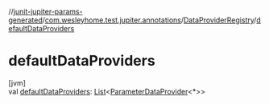 //[junit-jupiter-params-generated](../../../index.md)/[com.wesleyhome.test.jupiter.annotations](../index.md)/[DataProviderRegistry](index.md)/[defaultDataProviders](default-data-providers.md)

# defaultDataProviders

[jvm]\
val [defaultDataProviders](default-data-providers.md): [List](https://kotlinlang.org/api/latest/jvm/stdlib/kotlin.collections/-list/index.html)&lt;[ParameterDataProvider](../../com.wesleyhome.test.jupiter.provider/-parameter-data-provider/index.md)&lt;*&gt;&gt;
